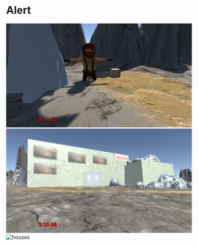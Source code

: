# Alert
![lumberjack](/images/0fc56adlumberjack.png)
![hospital](/images/0043ba4hospital.png)
![houses](/images/0043ba4houses.png)

